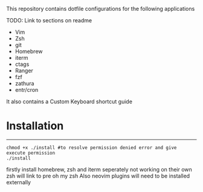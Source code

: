 This repository contains dotfile configurations for the following applications

TODO: Link to sections on readme
- Vim
- Zsh
- git
- Homebrew
- iterm
- ctags
- Ranger
- fzf
- zathura
- entr/cron

It also contains a Custom Keyboard shortcut guide


# Installation
--------------

```
chmod +x ./install #to resolve permission denied error and give execute permission
./install
```

firstly install homebrew, zsh and iterm seperately not working on their own
zsh will link to pre oh my zsh
Also neovim plugins will need to be installed externally
